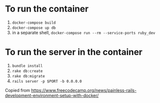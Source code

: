 # To run the container

1. `docker-compose build`
1. `docker-compose up db`
1. in a separate shell, `docker-compose run --rm --service-ports ruby_dev`

# To run the server in the container

1. `bundle install`
1. `rake db:create`
1. `rake db:migrate`
1. `rails server -p $PORT -b 0.0.0.0`

Copied from https://www.freecodecamp.org/news/painless-rails-development-environment-setup-with-docker/